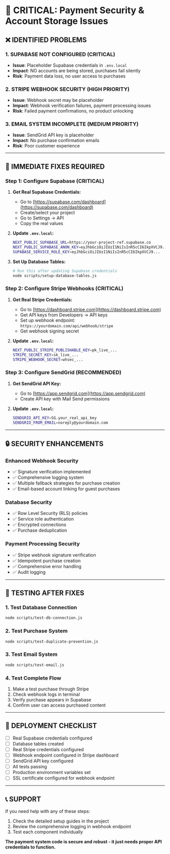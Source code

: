 # 🚨 CRITICAL: Payment Security & Account Storage Issues

## ❌ IDENTIFIED PROBLEMS

### 1. **SUPABASE NOT CONFIGURED** (CRITICAL)
- **Issue**: Placeholder Supabase credentials in `.env.local`
- **Impact**: NO accounts are being stored, purchases fail silently
- **Risk**: Payment data loss, no user access to purchases

### 2. **STRIPE WEBHOOK SECURITY** (HIGH PRIORITY)
- **Issue**: Webhook secret may be placeholder
- **Impact**: Webhook verification failures, payment processing issues
- **Risk**: Failed payment confirmations, no product unlocking

### 3. **EMAIL SYSTEM INCOMPLETE** (MEDIUM PRIORITY)
- **Issue**: SendGrid API key is placeholder
- **Impact**: No purchase confirmation emails
- **Risk**: Poor customer experience

---

## 🔧 IMMEDIATE FIXES REQUIRED

### Step 1: Configure Supabase (CRITICAL)

1. **Get Real Supabase Credentials:**
   - Go to [https://supabase.com/dashboard](https://supabase.com/dashboard)
   - Create/select your project
   - Go to Settings → API
   - Copy the real values

2. **Update `.env.local`:**
   ```bash
   NEXT_PUBLIC_SUPABASE_URL=https://your-project-ref.supabase.co
   NEXT_PUBLIC_SUPABASE_ANON_KEY=eyJhbGciOiJIUzI1NiIsInR5cCI6IkpXVCJ9...
   SUPABASE_SERVICE_ROLE_KEY=eyJhbGciOiJIUzI1NiIsInR5cCI6IkpXVCJ9...
   ```

3. **Set Up Database Tables:**
   ```bash
   # Run this after updating Supabase credentials
   node scripts/setup-database-tables.js
   ```

### Step 2: Configure Stripe Webhooks (CRITICAL)

1. **Get Real Stripe Credentials:**
   - Go to [https://dashboard.stripe.com](https://dashboard.stripe.com)
   - Get API keys from Developers → API keys
   - Set up webhook endpoint: `https://yourdomain.com/api/webhook/stripe`
   - Get webhook signing secret

2. **Update `.env.local`:**
   ```bash
   NEXT_PUBLIC_STRIPE_PUBLISHABLE_KEY=pk_live_...
   STRIPE_SECRET_KEY=sk_live_...
   STRIPE_WEBHOOK_SECRET=whsec_...
   ```

### Step 3: Configure SendGrid (RECOMMENDED)

1. **Get SendGrid API Key:**
   - Go to [https://app.sendgrid.com](https://app.sendgrid.com)
   - Create API key with Mail Send permissions

2. **Update `.env.local`:**
   ```bash
   SENDGRID_API_KEY=SG.your_real_api_key
   SENDGRID_FROM_EMAIL=noreply@yourdomain.com
   ```

---

## 🔒 SECURITY ENHANCEMENTS

### Enhanced Webhook Security
- ✅ Signature verification implemented
- ✅ Comprehensive logging system
- ✅ Multiple fallback strategies for purchase creation
- ✅ Email-based account linking for guest purchases

### Database Security
- ✅ Row Level Security (RLS) policies
- ✅ Service role authentication
- ✅ Encrypted connections
- ✅ Purchase deduplication

### Payment Processing Security
- ✅ Stripe webhook signature verification
- ✅ Idempotent purchase creation
- ✅ Comprehensive error handling
- ✅ Audit logging

---

## 🧪 TESTING AFTER FIXES

### 1. Test Database Connection
```bash
node scripts/test-db-connection.js
```

### 2. Test Purchase System
```bash
node scripts/test-duplicate-prevention.js
```

### 3. Test Email System
```bash
node scripts/test-email.js
```

### 4. Test Complete Flow
1. Make a test purchase through Stripe
2. Check webhook logs in terminal
3. Verify purchase appears in Supabase
4. Confirm user can access purchased content

---

## 🚀 DEPLOYMENT CHECKLIST

- [ ] Real Supabase credentials configured
- [ ] Database tables created
- [ ] Real Stripe credentials configured
- [ ] Webhook endpoint configured in Stripe dashboard
- [ ] SendGrid API key configured
- [ ] All tests passing
- [ ] Production environment variables set
- [ ] SSL certificate configured for webhook endpoint

---

## 📞 SUPPORT

If you need help with any of these steps:
1. Check the detailed setup guides in the project
2. Review the comprehensive logging in webhook endpoint
3. Test each component individually

**The payment system code is secure and robust - it just needs proper API credentials to function.**